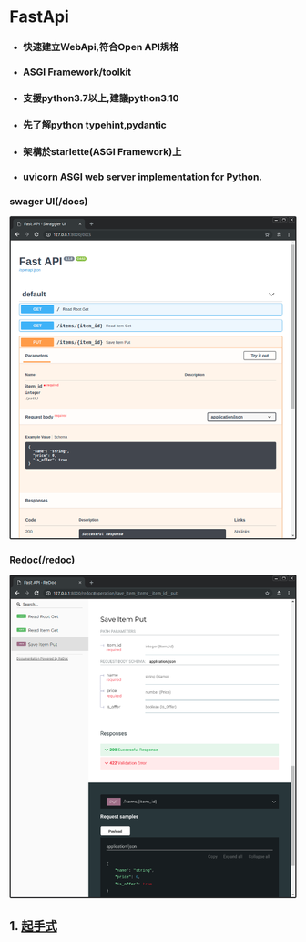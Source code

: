 # FastApi
- ### 快速建立ＷebApi,符合Open API規格
- ### ASGI Framework/toolkit
- ### 支援python3.7以上,建議python3.10
- ### 先了解python typehint,pydantic
- ### 架構於starlette(ASGI Framework)上
- ### uvicorn ASGI web server implementation for Python.

### swager UI(/docs)

![](./images/pic1.png)

### Redoc(/redoc)

![](./images/pic2.png)

## 1. [起手式](./起手式)
